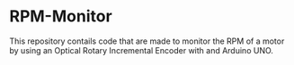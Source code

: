 # RPM-Monitor
This repository contails code that are made to monitor the RPM of a motor by using an Optical Rotary Incremental Encoder with and Arduino UNO.
